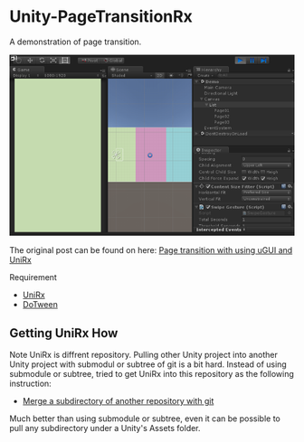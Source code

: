 # Unity-PageTransitionRx

A demonstration of page transition.

<p align="center">
  <img src="./images/pageturn01.gif" >
</p

The original post can be found on here: [Page transition with using uGUI and UniRx](http://qiita.com/lycoris102/items/1c792c4ba78e564a1b21)

Requirement

* [UniRx](https://github.com/neuecc/UniRx)
* [DoTween](https://github.com/Demigiant/dotween)


## Getting UniRx How

Note UniRx is diffrent repository. Pulling other Unity project into another Unity project with submodul or subtree of git is a bit hard. Instead of using submodule or subtree, tried to get UniRx into this repository as the following instruction:

* [Merge a subdirectory of another repository with git](https://bneijt.nl/blog/post/merge-a-subdirectory-of-another-repository-with-git/)

Much better than using submodule or subtree, even it can be possible to pull any subdirectory under a Unity's Assets folder.
